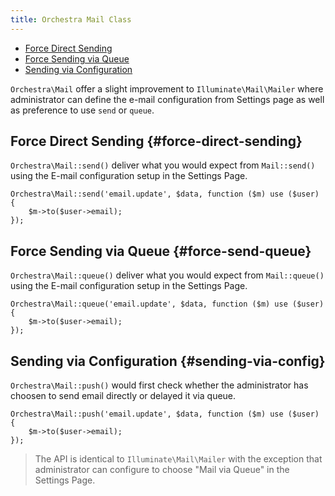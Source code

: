 ```yaml
---
title: Orchestra Mail Class
---
```


* [Force Direct Sending](#force-direct-sending)
* [Force Sending via Queue](#force-send-queue)
* [Sending via Configuration](#sending-via-config)

`Orchestra\Mail` offer a slight improvement to `Illuminate\Mail\Mailer` where administrator can define the e-mail configuration from Settings page as well as preference to use `send` or `queue`.

## Force Direct Sending {#force-direct-sending}

`Orchestra\Mail::send()` deliver what you would expect from `Mail::send()` using the E-mail configuration setup in the Settings Page.

	Orchestra\Mail::send('email.update', $data, function ($m) use ($user) {
		$m->to($user->email);
	});

## Force Sending via Queue {#force-send-queue}

`Orchestra\Mail::queue()` deliver what you would expect from `Mail::queue()` using the E-mail configuration setup in the Settings Page.

	Orchestra\Mail::queue('email.update', $data, function ($m) use ($user) {
		$m->to($user->email);
	});

## Sending via Configuration {#sending-via-config}

`Orchestra\Mail::push()` would first check whether the administrator has choosen to send email directly or delayed it via queue.

	Orchestra\Mail::push('email.update', $data, function ($m) use ($user) {
		$m->to($user->email);
	});

> The API is identical to `Illuminate\Mail\Mailer` with the exception that administrator can configure to choose "Mail via Queue" in the Settings Page.

